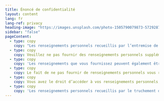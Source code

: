 ```yaml
---
title: Énoncé de confidentialité
layout: content
lang: fr
lang-ref: privacy
heading-image: "https://images.unsplash.com/photo-1505790079873-572928726373?ixid=MnwxMjA3fDB8MHxwaG90by1wYWdlfHx8fGVufDB8fHx8&ixlib=rb-1.2.1&auto=format&fit=crop&w=1074&q=80"
sidebar: "false"
pageContent:
  - type: copy
    copy: "Les renseignements personnels recueillis par l’entremise de Talents numériques du GC sont utilisés aux fins des activités de dotation, de recrutement et la mobilité interne des talents au sein des institutions fédérales, conformément au <a href='https://laws-lois.justice.gc.ca/fra/lois/F-11/section-7.html' title='En savoir plus sur l'article 7(1) de la Loi sur la gestion des finances publiques' target='_blank'>paragraphe 7(1)</a> de la Loi sur la gestion des finances publiques, aux paragraphes <a href='https://laws-lois.justice.gc.ca/fra/lois/P-33.01/section-15.html' title='Apprenez-en davantage sur l'article 15(1) de la Loi sur l'emploi dans la fonction publique.' target='_blank'>15(1)</a>, <a href='https://laws-lois.justice.gc.ca/fra/lois/P-33.01/section-29.html' title='Apprenez-en davantage sur l'article 29 de la Loi sur l'emploi dans la fonction publique.' target='_blank'>29</a> et <a href='https://laws-lois.justice.gc.ca/fra/lois/P-33.01/section-30.html' title='Apprenez-en davantage sur les articles 3(1), (2) et (3) de la Loi sur l'emploi dans la fonction publique.' target='_blank'>30 (1), (2), and (3)</a> de la Loi sur l’emploi dans la fonction publique et de l’article 5 de la Loi sur l’équité en matière d’emploi."
  - type: copy
    copy: Veuillez ne pas fournir des renseignements personnels supplémentaires qui ne sont pas requis à cette fin.
  - type: copy
    copy: 'Les renseignements que vous fournissez peuvent également être utilisés à des fins statistiques et de recherche, et ils peuvent être communiqués à la <a href="https://www.canada.ca/fr/commission-fonction-publique/services/activites-surveillance/enquetes.html" target="_blank" rel="noreferrer" title="Voir la Direction des enquêtes de la Commission de la fonction publique.">Direction des enquêtes de la Commission de la fonction publique</a> au besoin.'
  - type: copy
    copy: Le fait de ne pas fournir de renseignements personnels vous rendra inadmissible aux postes d'emploi associées à cet outil.
  - type: copy
    copy: Vous avez le droit d’accéder à vos renseignements personnels, de les corriger et de les protéger en vertu de la Loi sur la protection des renseignements personnels et de déposer une plainte auprès du Commissariat à la protection de la vie privée du Canada quant à la façon dont vos renseignements personnels sont traités.
  - type: copy
    copy: 'Les renseignements personnels recueillis par le truchement de Talents numériques du GC sont décrits dans le fichier de <a href="https://www.canada.ca/fr/secretariat-conseil-tresor/organisation/transparence/secretariat-conseil-tresor-sources-renseignements-gouvernement-federal-fonctionnaires-federaux-info-source.html" target="_blank" rel="noreferrer" title="Visitez la banque de renseignements personnels Talent Cloud (SCT PPU 095).">renseignements personnels du Nuage de talents (SCT PPU 095)</a>.'
---
```

